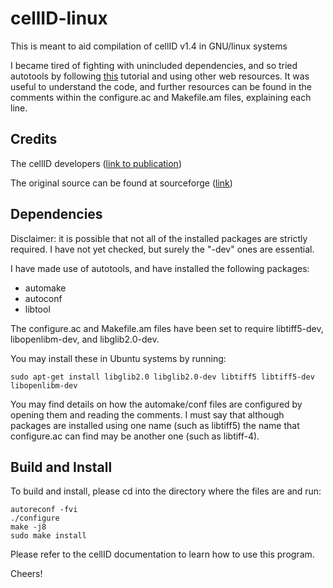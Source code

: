 # cellID-linux
This is meant to aid compilation of cellID v1.4 in GNU/linux systems

I became tired of fighting with unincluded dependencies, and so tried autotools by following [this](https://robots.thoughtbot.com/the-magic-behind-configure-make-make-install) tutorial and using other web resources. It was useful to understand the code, and further resources can be found in the comments within the configure.ac and Makefile.am files, explaining each line.

## Credits
The cellID developers ([link to publication](http://dx.doi.org/10.1002/0471142727.mb1418s100))

The original source can be found at sourceforge ([link](https://sourceforge.net/projects/cell-id/))

## Dependencies
Disclaimer: it is possible that not all of the installed packages are strictly required. I have not yet checked, but surely the "-dev" ones are essential.

I have made use of autotools, and have installed the following packages:
* automake
* autoconf
* libtool

The configure.ac and Makefile.am files have been set to require libtiff5-dev, libopenlibm-dev, and libglib2.0-dev.

You may install these in Ubuntu systems by running:

`sudo apt-get install libglib2.0 libglib2.0-dev libtiff5 libtiff5-dev libopenlibm-dev`
    
You may find details on how the automake/conf files are configured by opening them and reading the comments.
I must say that although packages are installed using one name (such as libtiff5) the name that configure.ac can find may be another one (such as libtiff-4).

## Build and Install

To build and install, please cd into the directory where the files are and run:

    autoreconf -fvi
    ./configure
    make -j8
    sudo make install

Please refer to the cellID documentation to learn how to use this program.

Cheers!
